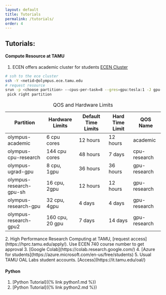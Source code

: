 ```yaml
---
layout: default
title: Tutorials
permalink: /tutorials/
order: 4
---
```


## Tutorials:

#### Compute Resource at TAMU

1. ECEN offers academic cluster for students [ECEN Cluster](https://tamuengr.atlassian.net/wiki/spaces/helpdesk/pages/2115403777/Olympus+Cluster+Information) 

```bash
# ssh to the ece cluster
ssh -Y <netid>@olympus.ece.tamu.edu
# request resource
srun -p <choose partition> --cpus-per-task=8 --gres=gpu:tesla:1 -J gpu-job1 --cpus-per-task=8 -q <choose qos> --pty --x11=first bash
 pick right partition
```
<table>
  <caption>QOS and Hardware Limits</caption>
  <thead>
    <tr>
      <th>Partition</th>
      <th>Hardware Limits</th>
      <th>Default Time Limits</th>
      <th>Hard Time Limit</th>
      <th>QOS Name</th>
    </tr>
  </thead>
  <tbody>
    <tr>
      <td>olympus-academic</td>
      <td>6 cpu cores</td>
      <td>12 hours</td>
      <td>12 hours</td>
      <td>academic</td>
    </tr>
    <tr>
      <td>olympus-cpu-research</td>
      <td>144 cpu cores</td>
      <td>48 hours</td>
      <td>7 days</td>
      <td>cpu-research</td>
    </tr>
    <tr>
      <td>olympus-ugrad-gpu</td>
      <td>8 cpu, 1gpu</td>
      <td>36 hours</td>
      <td>36 hours</td>
      <td>gpu-research</td>
    </tr>
    <tr>
      <td>olympus-research-gpu-sh</td>
      <td>16 cpu, 2gpu</td>
      <td>12 hours</td>
      <td>12 hours</td>
      <td>gpu-research</td>
    </tr>
    <tr>
      <td>olympus-research-gpu</td>
      <td>32 cpu, 4gpu</td>
      <td>4 days</td>
      <td>4 days</td>
      <td>gpu-research</td>
    </tr>
    <tr>
      <td>olympus-research-gpu2</td>
      <td>160 cpu, 20 gpu</td>
      <td>7 days</td>
      <td>14 days</td>
      <td>gpu-research</td>
    </tr>
  </tbody>
</table>
2. High Performance Research Computing at TAMU, [request access](https://hprc.tamu.edu/apply/). Use ECEN 740 course number to get approval
3. [Google Colab](https://colab.research.google.com/) 
4. [Azure for students](https://azure.microsoft.com/en-us/free/students)
5. Usual TAMU OAL Labs student accounts. [Access](https://it.tamu.edu/oal/) 

#### Python
1. [Python Tutorial]({% link python1.md %})
2. [Python Tutorial]({% link python2.md %})
